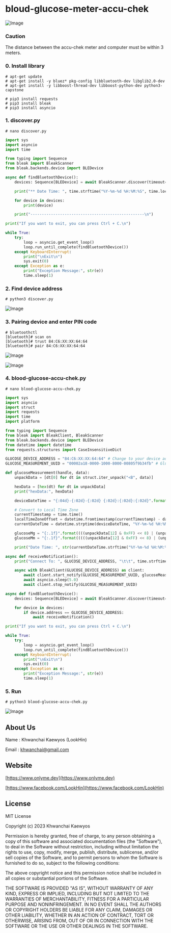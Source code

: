 # bloud-glucose-meter-accu-chek

![Image](https://www.onlyme.dev/github/glucose-meter-accu-chek/1.png?v=3)

### Caution
The distance between the accu-chek meter and computer must be within 3 meters.

### 0. Install library

```
# apt-get update
# apt-get install -y bluez* pkg-config libbluetooth-dev libglib2.0-dev
# apt-get install -y libboost-thread-dev libboost-python-dev python3-capstone

# pip3 install requests
# pip3 install bleak
# pip3 install asyncio
```

### 1. discover.py

```
# nano discover.py
```

```python
import sys
import asyncio
import time

from typing import Sequence
from bleak import BleakScanner
from bleak.backends.device import BLEDevice

async def findBluetoothDevice():
    devices: Sequence[BLEDevice] = await BleakScanner.discover(timeout=1)

    print("** Date Time: ", time.strftime("%Y-%m-%d %H:%M:%S", time.localtime()), "**\n")

    for device in devices:
        print(device)

    print("--------------------------------------------------\n")

print("If you want to exit, you can press Ctrl + C.\n")

while True:
    try:
        loop = asyncio.get_event_loop()
        loop.run_until_complete(findBluetoothDevice())
    except KeyboardInterrupt:
        print("\nExit\n")
        sys.exit(0)
    except Exception as e:
        print("Exception Message:", str(e))
        time.sleep(1)
```

### 2. Find device address

```
# python3 discover.py
```

![Image](https://www.onlyme.dev/github/glucose-meter-accu-chek/2.png)

### 3. Pairing device and enter PIN code
```
# bluetoothctl
[bluetooth]# scan on
[bluetooth]# trust 84:C6:XX:XX:64:64
[bluetooth]# pair 84:C6:XX:XX:64:64
```
![Image](https://www.onlyme.dev/github/glucose-meter-accu-chek/6.png?v=2)

![Image](https://www.onlyme.dev/github/glucose-meter-accu-chek/3.png?v=2)

### 4. blood-glucose-accu-chek.py

```
# nano blood-glucose-accu-chek.py
```

```python
import sys
import asyncio
import struct
import requests
import time
import platform

from typing import Sequence
from bleak import BleakClient, BleakScanner
from bleak.backends.device import BLEDevice
from datetime import datetime
from requests.structures import CaseInsensitiveDict

GLUCOSE_DEVICE_ADDRESS = "84:C6:XX:XX:64:64" # Change to your device address
GLUCOSE_MEASUREMENT_UUID = "00002a18-0000-1000-8000-00805f9b34fb" # Glucose measurement UUID

def glucoseMeasurement(handle, data):
    unpackData = [dt[0] for dt in struct.iter_unpack("<B", data)]

    hexData = [hex(dt) for dt in unpackData]
    print("hexData:", hexData)

    deviceDateTime = "{:04d}-{:02d}-{:02d} {:02d}:{:02d}:{:02d}".format(int(((unpackData[4] & 0xFF) << 8) | unpackData[3]), int(unpackData[5]), int(unpackData[6]), int(unpackData[7]), int(unpackData[8]), int(unpackData[9]))

    # Convert to Local Time Zone
    currentTimestamp = time.time()
    localTimeZoneOffset = datetime.fromtimestamp(currentTimestamp) - datetime.utcfromtimestamp(currentTimestamp)
    currentDateTime = datetime.strptime(deviceDateTime, "%Y-%m-%d %H:%M:%S") + localTimeZoneOffset

    glucoseMg = "{:.1f}".format((((unpackData[12] & 0xFF) << 8) | (unpackData[11] & 0xFF)) / 256.0)
    glucoseMm = "{:.1f}".format(((((unpackData[12] & 0xFF) << 8) | (unpackData[11] & 0xFF)) / 256.0) / 18.0)

    print("Date Time: ", str(currentDateTime.strftime("%Y-%m-%d %H:%M:%S")), "\t\tGlucose: ", glucoseMm, "mmol/L , ", glucoseMg, "mg/dL")

async def receiveNotification():
    print("Connect To: ", GLUCOSE_DEVICE_ADDRESS, "\t\t", time.strftime("%Y-%m-%d %H:%M:%S", time.localtime()))

    async with BleakClient(GLUCOSE_DEVICE_ADDRESS) as client:
        await client.start_notify(GLUCOSE_MEASUREMENT_UUID, glucoseMeasurement)
        await asyncio.sleep(5.0)
        await client.stop_notify(GLUCOSE_MEASUREMENT_UUID)

async def findBluetoothDevice():
    devices: Sequence[BLEDevice] = await BleakScanner.discover(timeout=1)

    for device in devices:
        if device.address == GLUCOSE_DEVICE_ADDRESS:
            await receiveNotification()

print("If you want to exit, you can press Ctrl + C.\n")

while True:
    try:
        loop = asyncio.get_event_loop()
        loop.run_until_complete(findBluetoothDevice())
    except KeyboardInterrupt:
        print("\nExit\n")
        sys.exit(0)
    except Exception as e:
        print("Exception Message:", str(e))
        time.sleep(1)
```

### 5. Run

```
# python3 blood-glucose-accu-chek.py
```

![Image](https://www.onlyme.dev/github/glucose-meter-accu-chek/5.png?v=3)


## About Us
Name : Khwanchai Kaewyos (LookHin)

Email : khwanchai@gmail.com

## Website
[https://www.onlyme.dev](https://www.onlyme.dev)

[https://www.facebook.com/LookHin](https://www.facebook.com/LookHin)


## License

MIT License

Copyright (c) 2023 Khwanchai Kaewyos

Permission is hereby granted, free of charge, to any person obtaining a copy
of this software and associated documentation files (the "Software"), to deal
in the Software without restriction, including without limitation the rights
to use, copy, modify, merge, publish, distribute, sublicense, and/or sell
copies of the Software, and to permit persons to whom the Software is
furnished to do so, subject to the following conditions:

The above copyright notice and this permission notice shall be included in all
copies or substantial portions of the Software.

THE SOFTWARE IS PROVIDED "AS IS", WITHOUT WARRANTY OF ANY KIND, EXPRESS OR
IMPLIED, INCLUDING BUT NOT LIMITED TO THE WARRANTIES OF MERCHANTABILITY,
FITNESS FOR A PARTICULAR PURPOSE AND NONINFRINGEMENT. IN NO EVENT SHALL THE
AUTHORS OR COPYRIGHT HOLDERS BE LIABLE FOR ANY CLAIM, DAMAGES OR OTHER
LIABILITY, WHETHER IN AN ACTION OF CONTRACT, TORT OR OTHERWISE, ARISING FROM,
OUT OF OR IN CONNECTION WITH THE SOFTWARE OR THE USE OR OTHER DEALINGS IN THE
SOFTWARE.

